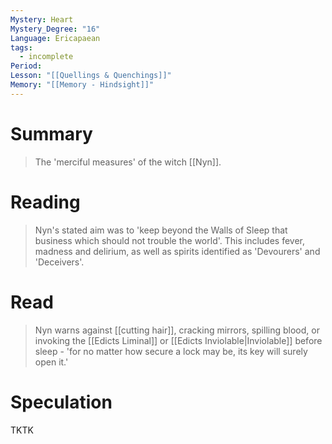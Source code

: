 ```yaml
---
Mystery: Heart
Mystery_Degree: "16"
Language: Ericapaean
tags:
  - incomplete
Period: 
Lesson: "[[Quellings & Quenchings]]"
Memory: "[[Memory - Hindsight]]"
---
```

# Summary
> The 'merciful measures' of the witch [[Nyn]].
# Reading
> Nyn's stated aim was to 'keep beyond the Walls of Sleep that business which should not trouble the world'. This includes fever, madness and delirium, as well as spirits identified as 'Devourers' and 'Deceivers'.
# Read
> Nyn warns against [[cutting hair]], cracking mirrors, spilling blood, or invoking the [[Edicts Liminal]] or [[Edicts Inviolable|Inviolable]] before sleep - 'for no matter how secure a lock may be, its key will surely open it.'
# Speculation
TKTK
